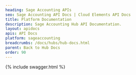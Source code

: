 ```yaml
---
heading: Sage Accounting APIs
seo: Sage Accounting API Docs | Cloud Elements API Docs
title: Platform Documentation
description: Sage Accounting Hub API Documentation.
layout: apidocs
apis: API Docs
platform: sageaccounting
breadcrumbs: /docs/hubs/hub-docs.html
parent: Back to Hub Docs
order: 90
---
```


{% include swagger.html %}
